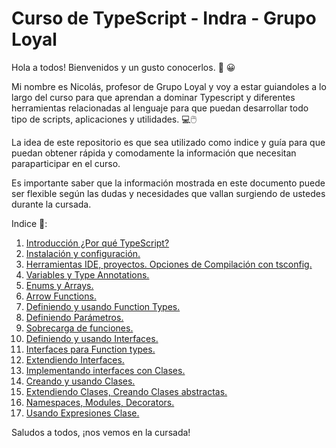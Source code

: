 # Curso de TypeScript - Indra - Grupo Loyal
Hola a todos! Bienvenidos y un gusto conocerlos. :wave: :grinning:

Mi nombre es Nicolás, profesor de Grupo Loyal y voy a estar guiandoles a lo largo del curso para que aprendan a dominar Typescript y diferentes herramientas relacionadas
al lenguaje para que puedan desarrollar todo tipo de scripts, aplicaciones y utilidades. :computer::computer_mouse:

La idea de este repositorio es que sea utilizado como indice y guía para que puedan obtener rápida y comodamente la información que necesitan paraparticipar en el curso.

Es importante saber que la información mostrada en este documento puede ser flexible según las dudas y necesidades que vallan surgiendo de ustedes durante la cursada.

Indice :bookmark_tabs::

1. [Introducción ¿Por qué TypeScript?](https://github.com/nicodonazzon/Introduccion-Typescript)
2. [Instalación y configuración.](https://github.com/nicodonazzon/Instalacion-Configuracion-Typescript/tree/main)
3. [Herramientas IDE, proyectos. Opciones de Compilación con tsconfig.](https://github.com/nicodonazzon/Herramientas-IDE/tree/main)
4. [Variables y Type Annotations.](url)
5. [Enums y Arrays.](url)
6. [Arrow Functions.](url)
7. [Definiendo y usando Function Types.](url)
8. [Definiendo Parámetros.](url)
9. [Sobrecarga de funciones.](url)
10. [Definiendo y usando Interfaces.](url)
11. [Interfaces para Function types.](url)
12. [Extendiendo Interfaces.](url)
13. [Implementando interfaces con Clases.](url)
14. [Creando y usando Clases.](url)
15. [Extendiendo Clases, Creando Clases abstractas.](url)
16. [Namespaces, Modules, Decorators.](url)
17. [Usando Expresiones Clase.](url)

Saludos a todos, ¡nos vemos en la cursada!
